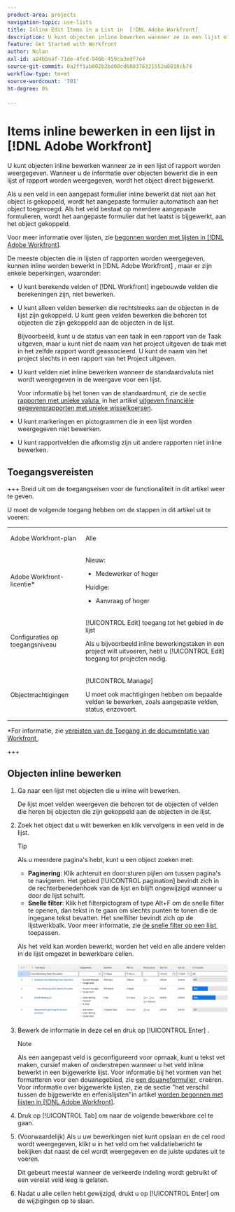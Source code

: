 ```yaml
---
product-area: projects
navigation-topic: use-lists
title: Inline Edit Items in a List in  [!DNL Adobe Workfront]
description: U kunt objecten inline bewerken wanneer ze in een lijst of rapport worden weergegeven. Wanneer u de informatie over objecten bewerkt die in een lijst of rapport worden weergegeven, wordt het object direct bijgewerkt.
feature: Get Started with Workfront
author: Nolan
exl-id: a94b5aaf-71de-4fcd-946b-459ca3edf7e4
source-git-commit: 0a2ff1ab802b2bd08cd680376321552a8018cb74
workflow-type: tm+mt
source-wordcount: '701'
ht-degree: 0%

---
```


# Items inline bewerken in een lijst in [!DNL Adobe Workfront]

<!--Audited: 11/2024-->

U kunt objecten inline bewerken wanneer ze in een lijst of rapport worden weergegeven. Wanneer u de informatie over objecten bewerkt die in een lijst of rapport worden weergegeven, wordt het object direct bijgewerkt.

Als u een veld in een aangepast formulier inline bewerkt dat niet aan het object is gekoppeld, wordt het aangepaste formulier automatisch aan het object toegevoegd. Als het veld bestaat op meerdere aangepaste formulieren, wordt het aangepaste formulier dat het laatst is bijgewerkt, aan het object gekoppeld.

Voor meer informatie over lijsten, zie [&#x200B; begonnen worden met lijsten in  [!DNL Adobe Workfront]](../../../workfront-basics/navigate-workfront/use-lists/view-items-in-a-list.md).

De meeste objecten die in lijsten of rapporten worden weergegeven, kunnen inline worden bewerkt in [!DNL Adobe Workfront] , maar er zijn enkele beperkingen, waaronder:

* U kunt berekende velden of [!DNL Workfront] ingebouwde velden die berekeningen zijn, niet bewerken.
* U kunt alleen velden bewerken die rechtstreeks aan de objecten in de lijst zijn gekoppeld. U kunt geen velden bewerken die behoren tot objecten die zijn gekoppeld aan de objecten in de lijst.

  Bijvoorbeeld, kunt u de status van een taak in een rapport van de Taak uitgeven, maar u kunt niet de naam van het project uitgeven de taak met in het zelfde rapport wordt geassocieerd. U kunt de naam van het project slechts in een rapport van het Project uitgeven.
* U kunt velden niet inline bewerken wanneer de standaardvaluta niet wordt weergegeven in de weergave voor een lijst.

  Voor informatie bij het tonen van de standaardmunt, zie de sectie [&#x200B; rapporten met unieke valuta &#x200B;](../../../reports-and-dashboards/reports/creating-and-managing-reports/create-financial-data-reports-unique-exchange-rates.md#editing-reports-with-unique-currencies) in het artikel [&#x200B; uitgeven financiële gegevensrapporten met unieke wisselkoersen &#x200B;](../../../reports-and-dashboards/reports/creating-and-managing-reports/create-financial-data-reports-unique-exchange-rates.md).
* U kunt markeringen en pictogrammen die in een lijst worden weergegeven niet bewerken.
* U kunt rapportvelden die afkomstig zijn uit andere rapporten niet inline bewerken.

## Toegangsvereisten

+++ Breid uit om de toegangseisen voor de functionaliteit in dit artikel weer te geven.

U moet de volgende toegang hebben om de stappen in dit artikel uit te voeren:

<table style="table-layout:auto"> 
 <col> 
 <col> 
 <tbody> 
  <tr> 
   <td role="rowheader">Adobe Workfront-plan</td> 
   <td> <p>Alle</p> </td> 
  </tr> 
  <tr> 
   <td role="rowheader">Adobe Workfront-licentie*</td> 
   <td> 
    <p>Nieuw:</p>
   <ul><li><p>Medewerker of hoger </p></li>
   </ul>

<p>Huidige:</p>
   <ul><li><p>Aanvraag of hoger</p></li>
    </ul></td> 
  </tr> 
  <tr> 
   <td role="rowheader">Configuraties op toegangsniveau</td> 
   <td> <p>[!UICONTROL Edit] toegang tot het gebied in de lijst</p> <p>Als u bijvoorbeeld inline bewerkingstaken in een project wilt uitvoeren, hebt u [!UICONTROL Edit] toegang tot projecten nodig.</p></td> 
  </tr> 
  <tr> 
   <td role="rowheader">Objectmachtigingen</td> 
   <td> <p>[!UICONTROL Manage]</p> <p>U moet ook machtigingen hebben om bepaalde velden te bewerken, zoals aangepaste velden, status, enzovoort.</p>  </td> 
  </tr> 
 </tbody> 
</table>

*For informatie, zie [&#x200B; vereisten van de Toegang in de documentatie van Workfront &#x200B;](/help/quicksilver/administration-and-setup/add-users/access-levels-and-object-permissions/access-level-requirements-in-documentation.md).

+++

## Objecten inline bewerken

1. Ga naar een lijst met objecten die u inline wilt bewerken.

   De lijst moet velden weergeven die behoren tot de objecten of velden die horen bij objecten die zijn gekoppeld aan de objecten in de lijst.

1. Zoek het object dat u wilt bewerken en klik vervolgens in een veld in de lijst.

   >[!TIP]
   >
   >Als u meerdere pagina&#39;s hebt, kunt u een object zoeken met:
   >
   >   * **Paginering**: Klik achteruit en door:sturen pijlen om tussen pagina&#39;s te navigeren.
   >     Het gebied [!UICONTROL pagination] bevindt zich in de rechterbenedenhoek van de lijst en blijft ongewijzigd wanneer u door de lijst schuift.
   >   * **Snelle filter**: Klik het filterpictogram of type Alt+F om de snelle filter te openen, dan tekst in te gaan om slechts punten te tonen die de ingegane tekst bevatten.
   >     Het snelfilter bevindt zich op de lijstwerkbalk. Voor meer informatie, zie [&#x200B; de snelle filter op een lijst &#x200B;](../../../workfront-basics/navigate-workfront/use-lists/apply-quick-filter-list.md) toepassen.

   Als het veld kan worden bewerkt, worden het veld en alle andere velden in de lijst omgezet in bewerkbare cellen.

   ![&#x200B; Bewerkbare cellen &#x200B;](assets/nwe-editable-cells-350x131.png)

1. Bewerk de informatie in deze cel en druk op [!UICONTROL Enter] .

   >[!NOTE]
   >
   >Als een aangepast veld is geconfigureerd voor opmaak, kunt u tekst vet maken, cursief maken of onderstrepen wanneer u het veld inline bewerkt in een bijgewerkte lijst.
   >Voor informatie bij het vormen van het formatteren voor een douanegebied, zie [&#x200B; een douaneformulier &#x200B;](/help/quicksilver/administration-and-setup/customize-workfront/create-manage-custom-forms/form-designer/design-a-form/design-a-form.md) creëren.
   >Voor informatie over bijgewerkte lijsten, zie de sectie &quot;het verschil tussen de bijgewerkte en erfenislijsten&quot;in artikel [&#x200B; worden begonnen met lijsten in  [!DNL Adobe Workfront]](../../../workfront-basics/navigate-workfront/use-lists/view-items-in-a-list.md).

1. Druk op [!UICONTROL Tab] om naar de volgende bewerkbare cel te gaan.
1. (Voorwaardelijk) Als u uw bewerkingen niet kunt opslaan en de cel rood wordt weergegeven, klikt u in het veld om het validatiebericht te bekijken dat naast de cel wordt weergegeven en de juiste updates uit te voeren.

   Dit gebeurt meestal wanneer de verkeerde indeling wordt gebruikt of een vereist veld leeg is gelaten.

1. Nadat u alle cellen hebt gewijzigd, drukt u op [!UICONTROL Enter] om de wijzigingen op te slaan.
